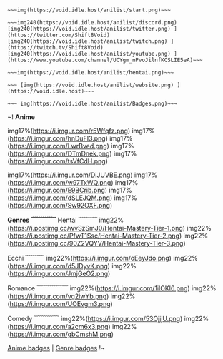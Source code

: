 ~~~img(http://void.idle.host/anilist/ishtar2.gif)~~~

~~~img(https://void.idle.host/anilist/start.png)~~~
 
~~~img240(https://void.idle.host/anilist/discord.png) [img240(https://void.idle.host/anilist/twitter.png) ](https://twitter.com/Shift8Void) [img240(https://void.idle.host/anilist/twitch.png) ](https://twitch.tv/Shift8Void) [img240(https://void.idle.host/anilist/youtube.png) ](https://www.youtube.com/channel/UCYgm_nPvoJilnfKCSLIE5eA)~~~

~~~img(https://void.idle.host/anilist/hentai.png)~~~

~~~ [img(https://void.idle.host/anilist/website.png) ](https://void.idle.host)~~~

~~~ img(https://void.idle.host/anilist/Badges.png)~~~
~~~
~!
__Anime__

img17%(https://i.imgur.com/r5Wfqfz.png) img17%(https://i.imgur.com/hnDuFI3.png) img17%(https://i.imgur.com/LwrBved.png) img17%(https://i.imgur.com/DTmDnek.png) img17%(https://i.imgur.com/tsVfCdH.png)

img17%(https://i.imgur.com/DiJUVBE.png) img17%(https://i.imgur.com/w97TxWQ.png) img17%(https://i.imgur.com/E9BCrib.png) img17%(https://i.imgur.com/dSLEJQM.png) img17%(https://i.imgur.com/Sw92OXF.png) 

__Genres
﹋﹋﹋﹋__
Hentai
﹋﹋﹋
img22%(https://i.postimg.cc/wvSzSmJ0/Hentai-Mastery-Tier-1.png) img22%(https://i.postimg.cc/PfwT1Ssc/Hentai-Mastery-Tier-2.png) img22%(https://i.postimg.cc/90Z2VQYV/Hentai-Mastery-Tier-3.png)

Ecchi
﹋﹋﹋
img22%(https://i.imgur.com/oEeyJdo.png) img22%(https://i.imgur.com/d5JDyvK.png) img22%(https://i.imgur.com/JmjGeO2.png) 

Romance
﹋﹋﹋﹋﹋
img22%(https://i.imgur.com/1ilOKl6.png) img22%(https://i.imgur.com/vg2iwYb.png) img22%(https://i.imgur.com/UOEvgm3.png) 

Comedy
﹋﹋﹋﹋
img22%(https://i.imgur.com/53OjjjU.png) img22%(https://i.imgur.com/a2cm6x3.png) img22%(https://i.imgur.com/gbCmshM.png) 

[Anime badges](https://anilist.co/forum/thread/8354) | [Genre badges](https://anilist.co/forum/thread/10220)
!~

~~~
